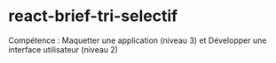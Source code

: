 # react-brief-tri-selectif
Compétence : Maquetter une application (niveau 3) et Développer une interface utilisateur (niveau 2)
